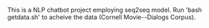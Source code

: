 This is a NLP chatbot project employing seq2seq model.
Run 'bash getdata.sh' to acheive the data (Cornell Movie--Dialogs Corpus).